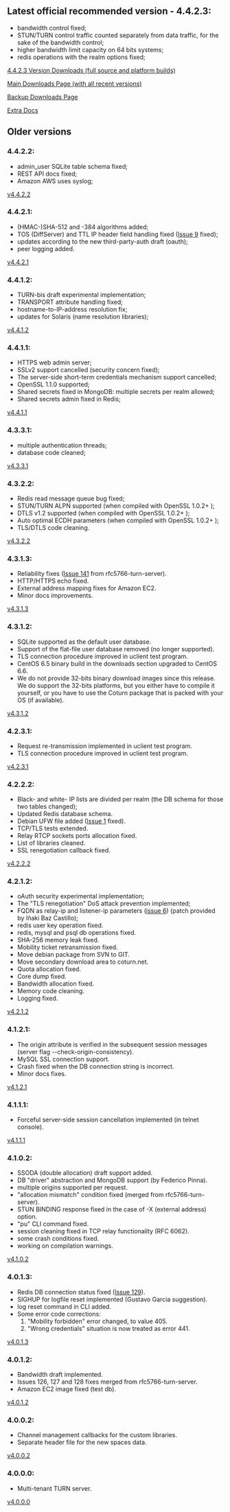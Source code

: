 ## Latest official recommended version - 4.4.2.3: ##

  * bandwidth control fixed;
  * STUN/TURN control traffic counted separately from data traffic, for the sake of the bandwidth control;
  * higher bandwidth limit capacity on 64 bits systems;
  * redis operations with the realm options fixed;

[4.4.2.3 Version Downloads (full source and platform builds)](http://turnserver.open-sys.org/downloads/v4.4.2.3/)

[Main Downloads Page (with all recent versions)](http://turnserver.open-sys.org/downloads/)

[Backup Downloads Page](http://coturn.net/turnserver/)

[Extra Docs ](http://turnserver.open-sys.org/downloads/extradocs/)

## Older versions ##

### 4.4.2.2: ###

  * admin\_user SQLite table schema fixed;
  * REST API docs fixed;
  * Amazon AWS uses syslog;


[v4.4.2.2](http://turnserver.open-sys.org/downloads/v4.4.2.2/)

### 4.4.2.1: ###

  * (HMAC-)SHA-512 and -384 algorithms added;
  * TOS (DiffServer) and TTL IP header field handling fixed ([Issue 9](https://code.google.com/p/coturn/issues/detail?id=9) fixed);
  * updates according to the new third-party-auth draft (oauth);
  * peer logging added.


[v4.4.2.1](http://turnserver.open-sys.org/downloads/v4.4.2.1/)

### 4.4.1.2: ###

  * TURN-bis draft experimental implementation;
  * TRANSPORT attribute handling fixed;
  * hostname-to-IP-address resolution fix;
  * updates for Solaris (name resolution libraries);

[v4.4.1.2](http://turnserver.open-sys.org/downloads/v4.4.1.2/)

### 4.4.1.1: ###

  * HTTPS web admin server;
  * SSLv2 support cancelled (security concern fixed);
  * The server-side short-term credentials mechanism support cancelled;
  * OpenSSL 1.1.0 supported;
  * Shared secrets fixed in MongoDB: multiple secrets per realm allowed;
  * Shared secrets admin fixed in Redis;

[v4.4.1.1](http://turnserver.open-sys.org/downloads/v4.4.1.1/)

### 4.3.3.1: ###

  * multiple authentication threads;
  * database code cleaned;

[v4.3.3.1](http://turnserver.open-sys.org/downloads/v4.3.3.1/)

### 4.3.2.2: ###

  * Redis read message queue bug fixed;
  * STUN/TURN ALPN supported (when compiled with OpenSSL 1.0.2+ );
  * DTLS v1.2 supported (when compiled with OpenSSL 1.0.2+ );
  * Auto optimal ECDH parameters (when compiled with OpenSSL 1.0.2+ );
  * TLS/DTLS code cleaning.

[v4.3.2.2](http://turnserver.open-sys.org/downloads/v4.3.2.2/)

### 4.3.1.3: ###

  * Reliability fixes ([Issue 141](https://code.google.com/p/coturn/issues/detail?id=141) from rfc5766-turn-server).
  * HTTP/HTTPS echo fixed.
  * External address mapping fixes for Amazon EC2.
  * Minor docs improvements.

[v4.3.1.3](http://turnserver.open-sys.org/downloads/v4.3.1.3/)

### 4.3.1.2: ###

  * SQLite supported as the default user database.
  * Support of the flat-file user database removed (no longer supported).
  * TLS connection procedure improved in uclient test program.
  * CentOS 6.5 binary build in the downloads section upgraded to CentOS 6.6.
  * We do not provide 32-bits binary download images since this release. We do support the 32-bits platforms, but you either have to compile it yourself, or you have to use the Coturn package that is packed with your OS (if available).

[v4.3.1.2](http://turnserver.open-sys.org/downloads/v4.3.1.2/)

### 4.2.3.1: ###

  * Request re-transmission implemented in uclient test program.
  * TLS connection procedure improved in uclient test program.

[v4.2.3.1](http://turnserver.open-sys.org/downloads/v4.2.3.1/)

### 4.2.2.2: ###

  * Black- and white- IP lists are divided per realm (the DB schema for those two tables changed);
  * Updated Redis database schema.
  * Debian UFW file added ([Issue 1](https://code.google.com/p/coturn/issues/detail?id=1) fixed).
  * TCP/TLS tests extended.
  * Relay RTCP sockets ports allocation fixed.
  * List of libraries cleaned.
  * SSL renegotiation callback fixed.

[v4.2.2.2](http://turnserver.open-sys.org/downloads/v4.2.2.2/)


### 4.2.1.2: ###

  * oAuth security experimental implementation;
  * The "TLS renegotiation" DoS attack prevention implemented;
  * FQDN as relay-ip and listener-ip parameters ([issue 6](https://code.google.com/p/coturn/issues/detail?id=6)) (patch provided by Iñaki Baz Castillo);
  * redis user key operation fixed.
  * redis, mysql and psql db operations fixed.
  * SHA-256 memory leak fixed.
  * Mobility ticket retransmission fixed.
  * Move debian package from SVN to GIT.
  * Move secondary download area to coturn.net.
  * Quota allocation fixed.
  * Core dump fixed.
  * Bandwidth allocation fixed.
  * Memory code cleaning.
  * Logging fixed.

[v4.2.1.2](http://turnserver.open-sys.org/downloads/v4.2.1.2/)

### 4.1.2.1: ###

  * The origin attribute is verified in the subsequent session messages (server flag --check-origin-consistency).
  * MySQL SSL connection support.
  * Crash fixed when the DB connection string is incorrect.
  * Minor docs fixes.

[v4.1.2.1](http://turnserver.open-sys.org/downloads/v4.1.2.1/)

### 4.1.1.1: ###

  * Forceful server-side session cancellation implemented (in telnet console).

[v4.1.1.1](http://turnserver.open-sys.org/downloads/v4.1.1.1/)

### 4.1.0.2: ###

  * SSODA (double allocation) draft support added.
  * DB "driver" abstraction and MongoDB support (by Federico Pinna).
  * multiple origins supported per request.
  * "allocation mismatch" condition fixed (merged from rfc5766-turn-server).
  * STUN BINDING response fixed in the case of -X (external address) option.
  * "pu" CLI command fixed.
  * session cleaning fixed in TCP relay functionality (RFC 6062).
  * some crash conditions fixed.
  * working on compilation warnings.

[v4.1.0.2](http://turnserver.open-sys.org/downloads/v4.1.0.2/)

### 4.0.1.3: ###

  * Redis DB connection status fixed ([Issue 129](https://code.google.com/p/coturn/issues/detail?id=129)).
  * SIGHUP for logfile reset implemented (Gustavo Garcia suggestion).
  * log reset command in CLI added.
  * Some error code corrections:
    1. "Mobility forbidden" error changed, to value 405.
    1. "Wrong credentials" situation is now treated as error 441.

[v4.0.1.3](http://turnserver.open-sys.org/downloads/v4.0.1.3/)

### 4.0.1.2: ###

  * Bandwidth draft implemented.
  * Issues 126, 127 and 128 fixes merged from rfc5766-turn-server.
  * Amazon EC2 image fixed (test db).

[v4.0.1.2](http://turnserver.open-sys.org/downloads/v4.0.1.2/)

### 4.0.0.2: ###

  * Channel management callbacks for the custom libraries.
  * Separate header file for the new spaces data.

[v4.0.0.2](http://turnserver.open-sys.org/downloads/v4.0.0.2/)

### 4.0.0.0: ###

  * Multi-tenant TURN server.

[v4.0.0.0](http://turnserver.open-sys.org/downloads/v4.0.0.0/)